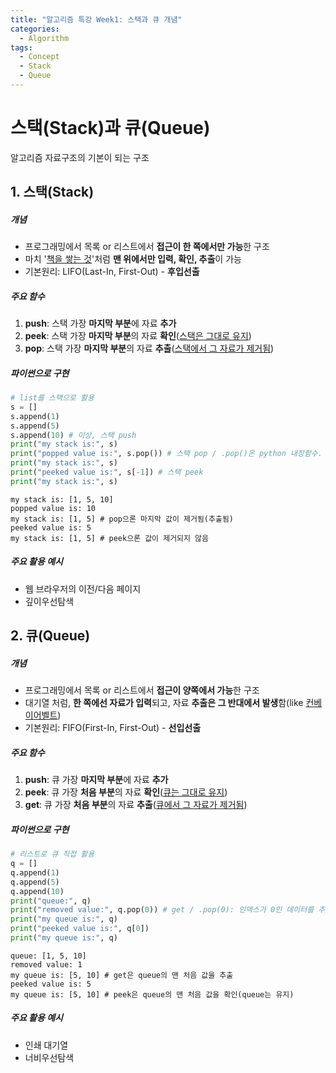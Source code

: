```yaml
---
title: "알고리즘 특강 Week1: 스택과 큐 개념"
categories:	
  - Algorithm
tags:
  - Concept
  - Stack
  - Queue
---
```


# 스택(Stack)과 큐(Queue)

 알고리즘 자료구조의 기본이 되는 구조



## 1. 스택(Stack)

##### 개념

- 프로그래밍에서 목록 or 리스트에서 **접근이 한 쪽에서만 가능**한 구조
- 마치 '<u>책을 쌓는 것</u>'처럼 **맨 위에서만 입력, 확인, 추출**이 가능
- 기본원리: LIFO(Last-In, First-Out) - **후입선출**



##### 주요 함수

1. **push**: 스택 가장 **마지막 부분**에 자료 **추가**
2. **peek**: 스택 가장 **마지막 부분**의 자료 **확인**(<u>스택은 그대로 유지</u>)
3. **pop**: 스택 가장 **마지막 부분**의 자료 **추출**(<u>스택에서 그 자료가 제거됨</u>)



##### 파이썬으로 구현

```python
# list를 스택으로 활용
s = []
s.append(1)
s.append(5)
s.append(10) # 이상, 스택 push
print("my stack is:", s) 
print("popped value is:", s.pop()) # 스택 pop / .pop()은 python 내장함수.
print("my stack is:", s) 
print("peeked value is:", s[-1]) # 스택 peek
print("my stack is:", s) 
```

```
my stack is: [1, 5, 10]
popped value is: 10
my stack is: [1, 5] # pop으론 마지막 값이 제거됨(추출됨)
peeked value is: 5
my stack is: [1, 5] # peek으론 값이 제거되지 않음
```



##### 주요 활용 예시

- 웹 브라우저의 이전/다음 페이지
- 깊이우선탐색



## 2. 큐(Queue)

##### 개념

- 프로그래밍에서 목록 or 리스트에서 **접근이 양쪽에서 가능**한 구조
- 대기열 처럼, **한 쪽에선 자료가 입력**되고, 자료 **추출은 그 반대에서 발생**함(like <u>컨베이어벨트</u>)
- 기본원리: FIFO(First-In, First-Out) - **선입선출**



##### 주요 함수

1. **push**: 큐 가장 **마지막 부분**에 자료 **추가**
2. **peek**: 큐 가장 **처음 부분**의 자료 **확인**(<u>큐는 그대로 유지</u>)
3. **get**: 큐 가장 **처음 부분**의 자료 **추출**(<u>큐에서 그 자료가 제거됨</u>)



##### 파이썬으로 구현

```python
# 리스트로 큐 직접 활용
q = []
q.append(1)
q.append(5)
q.append(10)
print("queue:", q)
print("removed value:", q.pop(0)) # get / .pop(0): 인덱스가 0인 데이터를 추출
print("my queue is:", q)
print("peeked value is:", q[0])
print("my queue is:", q)
```

```
queue: [1, 5, 10]
removed value: 1
my queue is: [5, 10] # get은 queue의 맨 처음 값을 추출
peeked value is: 5
my queue is: [5, 10] # peek은 queue의 맨 처음 값을 확인(queue는 유지)
```



##### 주요 활용 예시

- 인쇄 대기열
- 너비우선탐색

